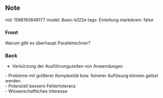 ## Note
nid: 1588160848177
model: Basic-b122e
tags: Einleitung
markdown: false

### Front
Warum gibt es überhaupt Parallelrechner?

### Back
- Verkürzung der Ausführungszeiten von Anwendungen
<div>
  - Probleme mit größerer Komplexität bzw. feinerer Auflösung
  können gelöst werden.
</div>
<div>
  - Potenziell bessere Fehlertoleranz
</div>
<div>
  - Wissenschaftliches Interesse
</div>
